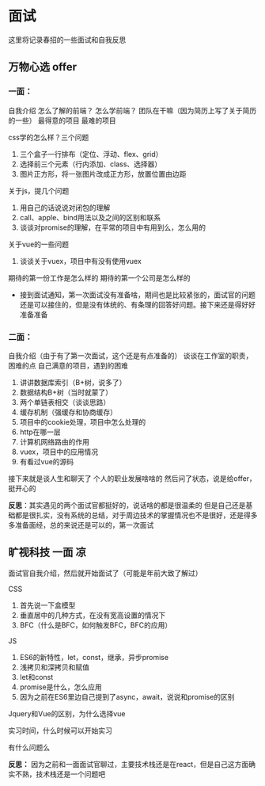 # 面试

这里将记录春招的一些面试和自我反思

## 万物心选  offer

### 一面：
自我介绍
怎么了解的前端？
怎么学前端？
团队在干嘛（因为简历上写了关于简历的一些）
最得意的项目
最难的项目

css学的怎么样？三个问题
1. 三个盒子一行排布（定位、浮动、flex、grid）
2. 选择前三个元素（行内添加、class、选择器）
3. 图片正方形，将一张图片改成正方形，放置位置由边距

关于js，提几个问题
1. 用自己的话说说对闭包的理解
2. call、apple、bind用法以及之间的区别和联系
3. 谈谈对promise的理解，在平常的项目中有用到么，怎么用的

关于vue的一些问题
1. 谈谈关于vuex，项目中有没有使用vuex

期待的第一份工作是怎么样的
期待的第一个公司是怎么样的

- 接到面试通知，第一次面试没有准备啥，期间也是比较紧张的，面试官的问题还是可以接住的，但是没有体统的、有条理的回答好问题。接下来还是得好好准备准备

### 二面：

自我介绍（由于有了第一次面试，这个还是有点准备的）
谈谈在工作室的职责，困难的点
自己满意的项目，遇到的困难

1. 讲讲数据库索引（B+树，说多了）
2. 数据结构B+树（当时就蒙了）
3. 两个单链表相交（谈谈思路）
4. 缓存机制（强缓存和协商缓存）
5. 项目中的cookie处理，项目中怎么处理的
6. http在哪一层
7. 计算机网络路由的作用
8. vuex，项目中的应用情况
9. 有看过vue的源码

接下来就是谈人生和聊天了
个人的职业发展啥啥的
然后问了状态，说是给offer，挺开心的

**反思**：其实遇见的两个面试官都挺好的，说话啥的都是很温柔的
但是自己还是基础都是很扎实，没有系统的总结，对于周边技术的掌握情况也不是很好，还是得多多准备面经，总的来说还是可以的，第一次面试

## 旷视科技 一面 凉

面试官自我介绍，然后就开始面试了（可能是年前大致了解过）

CSS

1. 首先说一下盒模型
2. 垂直居中的几种方式，在没有宽高设置的情况下
3. BFC（什么是BFC，如何触发BFC，BFC的应用）

JS

1. ES6的新特性，let，const，继承，异步promise
2. 浅拷贝和深拷贝和赋值
3. let和const
4. promise是什么，怎么应用
5. 因为之前在ES6里边自己提到了async，await，说说和promise的区别

Jquery和Vue的区别，为什么选择vue

实习时间，什么时候可以开始实习

有什么问题么

**反思：** 因为之前和一面面试官聊过，主要技术栈还是在react，但是自己这方面确实不熟，技术栈还是一个问题吧